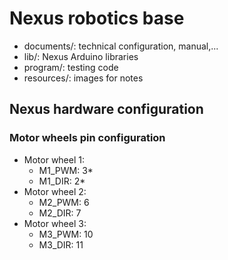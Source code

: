 # Nexus robotics base

- documents/: technical configuration, manual,...
- lib/: Nexus Arduino libraries
- program/: testing code
- resources/: images for notes

## Nexus hardware configuration
### Motor wheels pin configuration
- Motor wheel 1:
    - M1_PWM: 3*
    - M1_DIR: 2*
- Motor wheel 2:
    - M2_PWM: 6
    - M2_DIR: 7
- Motor wheel 3:
    - M3_PWM: 10
    - M3_DIR: 11
